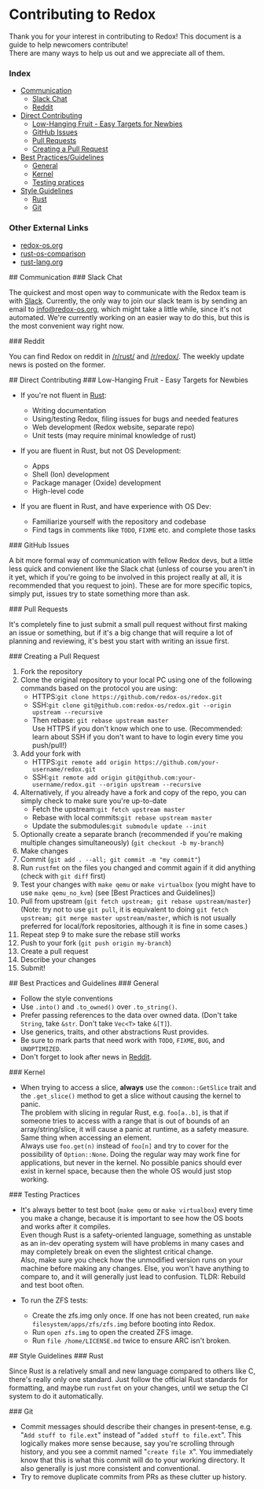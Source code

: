 # Contributing to Redox

Thank you for your interest in contributing to Redox! This document is a guide to help newcomers contribute!  
There are many ways to help us out and we appreciate all of them.

### Index

* [Communication](#communication)
  * [Slack Chat](#slack)
  * [Reddit](#reddit)
* [Direct Contributing](#direct-contributing)
  * [Low-Hanging Fruit - Easy Targets for Newbies](#easy-targets)
  * [GitHub Issues](#gh-issues)
  * [Pull Requests](#prs)
  * [Creating a Pull Request](#creating-a-pr)
* [Best Practices/Guidelines](#best-practices)
  * [General](#general)
  * [Kernel](#kernel)
  * [Testing pratices](#testing-practices)
* [Style Guidelines](#style-guidelines)
  * [Rust](#rust-style-guidelines)
  * [Git](#git-style-guidelines)

### Other External Links

* [redox-os.org](http://redox-os.org)
* [rust-os-comparison](https://github.com/jackpot51/rust-os-comparison)
* [rust-lang.org](http://rust-lang.org)

<!-- TODO add more links here -->

<a name="communication" />
## Communication

<a name="slack" />
### Slack Chat

The quickest and most open way to communicate with the Redox team is with [Slack](https://slack.com/). Currently, the only way to join our slack team is by sending an email to [info@redox-os.org](mailto:info@redox-os.org), which might take a little while, since it's not automated. We're currently working on an easier way to do this, but this is the most convenient way right now.

<a name="reddit" />
### Reddit

You can find Redox on reddit in [/r/rust/](https://www.reddit.com/r/rust/) and [/r/redox/](https://www.reddit.com/r/redox/). The weekly update news is posted on the former.

<a name="direct-contributing" />
## Direct Contributing

<a name="easy-targets" />
### Low-Hanging Fruit - Easy Targets for Newbies

<!-- TODO improve this section -->

* If you're not fluent in [Rust](https://www.rust-lang.org/):
    * Writing documentation
    * Using/testing Redox, filing issues for bugs and needed features
    * Web development (Redox website, separate repo)
    * Unit tests (may require minimal knowledge of rust)

* If you are fluent in Rust, but not OS Development:
    * Apps
    * Shell (Ion) development
    * Package manager (Oxide) development
    * High-level code

* If you are fluent in Rust, and have experience with OS Dev:
    * Familiarize yourself with the repository and codebase
    * Find tags in comments like `TODO`, `FIXME` etc. and complete those tasks

<a name="gh-issues" />
### GitHub Issues

A bit more formal way of communication with fellow Redox devs, but a little less quick and convienent like the Slack chat (unless of course you aren't in it yet, which if you're going to be involved in this project really at all, it is recommended that you request to join). These are for more specific topics, simply put, issues try to state something more than ask.

<a name="prs" />
### Pull Requests

It's completely fine to just submit a small pull request without first making an issue or something, but if it's a big change that will require a lot of planning and reviewing, it's best you start with writing an issue first.

<a name="creating-a-pr" />
### Creating a Pull Request

1. Fork the repository
2. Clone the original repository to your local PC using one of the following commands based on the protocol you are using:
    * HTTPS:`git clone https://github.com/redox-os/redox.git`
    * SSH:`git clone git@github.com:redox-os/redox.git --origin upstream --recursive`
    * Then rebase: `git rebase upstream master`  
    Use HTTPS if you don't know which one to use. (Recommended: learn about SSH if you don't want to have to login every time you push/pull!)
3. Add your fork with
    * HTTPS:`git remote add origin https://github.com/your-username/redox.git`
    * SSH:`git remote add origin git@github.com:your-username/redox.git --origin upstream --recursive`
4. Alternatively, if you already have a fork and copy of the repo, you can simply check to make sure you're up-to-date
    * Fetch the upstream:`git fetch upstream master`
    * Rebase with local commits:`git rebase upstream master`
    * Update the submodules:`git submodule update --init`
5. Optionally create a separate branch (recommended if you're making multiple changes simultaneously) (`git checkout -b my-branch`)
6. Make changes
7. Commit (`git add . --all; git commit -m "my commit"`)
8. Run `rustfmt` on the files you changed and commit again if it did anything (check with `git diff` first)
9. Test your changes with `make qemu` or `make virtualbox` (you might have to use `make qemu_no_kvm`) (see [Best Practices and Guidelines])
10. Pull from upstream (`git fetch upstream; git rebase upstream/master`) (Note: try not to use `git pull`, it is equivalent to doing `git fetch upstream; git merge master upstream/master`, which is not usually preferred for local/fork repositories, although it is fine in some cases.)
11. Repeat step 9 to make sure the rebase still works
12. Push to your fork (`git push origin my-branch`)
13. Create a pull request
14. Describe your changes
15. Submit!

<a name="best-practices" />
## Best Practices and Guidelines

<!-- TODO add this section to the index/TOC -->

<a name="general" />
### General

* Follow the style conventions
* Use `.into()` and `.to_owned()` over `.to_string()`.
* Prefer passing references to the data over owned data. (Don't take `String`, take `&str`. Don't take `Vec<T>` take `&[T]`).
* Use generics, traits, and other abstractions Rust provides.
* Be sure to mark parts that need work with `TODO`, `FIXME`, `BUG`, and `UNOPTIMIZED`.
* Don't forget to look after news in [Reddit](https://www.reddit.com/r/rust/).

<a name="kernel" />
### Kernel

* When trying to access a slice, **always** use the `common::GetSlice` trait and the `.get_slice()` method to get a slice without causing the kernel to panic.  
  The problem with slicing in regular Rust, e.g. `foo[a..b]`, is that if someone tries to access with a range that is out of bounds of an array/string/slice, it will cause a panic at runtime, as a safety measure. Same thing when accessing an element.  
  Always use `foo.get(n)` instead of `foo[n]` and try to cover for the possibility of `Option::None`. Doing the regular way may work fine for applications, but never in the kernel. No possible panics should ever exist in kernel space, because then the whole OS would just stop working.

<a name="testing-practices" />
### Testing Practices

* It's always better to test boot (`make qemu` or `make virtualbox`) every time you make a change, because it is important to see how the OS boots and works after it compiles.  
  Even though Rust is a safety-oriented language, something as unstable as an in-dev operating system will have problems in many cases and may completely break on even the slightest critical change.  
  Also, make sure you check how the unmodified version runs on your machine before making any changes. Else, you won't have anything to compare to, and it will generally just lead to confusion. TLDR: Rebuild and test boot often.

* To run the ZFS tests:
    * Create the zfs.img only once. If one has not been created, run `make filesystem/apps/zfs/zfs.img` before booting into Redox.
    * Run `open zfs.img` to open the created ZFS image.
    * Run `file /home/LICENSE.md` twice to ensure ARC isn't broken.

<a name="style-guidelines" />
## Style Guidelines

<!-- TODO improve this section -->

<a name="rust-style-guidelines" />
### Rust

Since Rust is a relatively small and new language compared to others like C, there's really only one standard. Just follow the official Rust standards for formatting, and maybe run `rustfmt` on your changes, until we setup the CI system to do it automatically.

<a name="git-style-guidelines" />
### Git

* Commit messages should describe their changes in present-tense, e.g. "`Add stuff to file.ext`" instead of "`added stuff to file.ext`". This logically makes more sense because, say you're scrolling through history, and you see a commit named "`create file X`". You immediately know that this is what this commit will do to your working directory. It also generally is just more consistent and conventional.
* Try to remove duplicate commits from PRs as these clutter up history.
